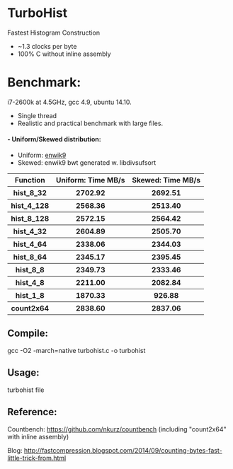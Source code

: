 TurboHist
=========

Fastest Histogram Construction
- ~1.3 clocks per byte
- 100% C without inline assembly

# Benchmark:
i7-2600k at 4.5GHz, gcc 4.9, ubuntu 14.10.
- Single thread
- Realistic and practical benchmark with large files. 

#### - Uniform/Skewed distribution: 
 - Uniform: [enwik9](http://mattmahoney.net/dc/text.html)
 - Skewed: enwik9 bwt generated w. libdivsufsort
 
<table>
<tr><th>Function</th><th>Uniform: Time MB/s</th><th>Skewed: Time MB/s</th></tr>
<tr><th>hist_8_32</th><th>2702.92</th><th>2692.51</th></tr>
<tr><th>hist_4_128</th><th>2568.36</th><th>2513.40</th></tr>
<tr><th>hist_8_128</th><th>2572.15</th><th>2564.42</th></tr>
<tr><th>hist_4_32</th><th>2604.89</th><th>2505.70</th></tr>
<tr><th>hist_4_64</th><th>2338.06</th><th>2344.03</th></tr>
<tr><th>hist_8_64</th><th>2345.17</th><th>2395.45</th></tr>
<tr><th>hist_8_8</th><th>2349.73</th><th>2333.46</th></tr>
<tr><th>hist_4_8</th><th>2211.00</th><th>2082.84</th></tr>
<tr><th>hist_1_8</th><th>1870.33</th><th>926.88</th></tr>
<tr><th>count2x64</th><th>2838.60</th><th>2837.06</th></tr>
</table>

## Compile:
  gcc -O2 -march=native turbohist.c -o turbohist

## Usage:
  turbohist file

## Reference:
Countbench: https://github.com/nkurz/countbench (including "count2x64" with inline assembly)

Blog: http://fastcompression.blogspot.com/2014/09/counting-bytes-fast-little-trick-from.html
